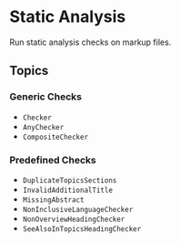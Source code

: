 # Static Analysis

Run static analysis checks on markup files.

## Topics

### Generic Checks

- ``Checker``
- ``AnyChecker``
- ``CompositeChecker``

### Predefined Checks

- ``DuplicateTopicsSections``
- ``InvalidAdditionalTitle``
- ``MissingAbstract``
- ``NonInclusiveLanguageChecker``
- ``NonOverviewHeadingChecker``
- ``SeeAlsoInTopicsHeadingChecker``

<!-- Copyright (c) 2021-2025 Apple Inc and the Swift Project authors. All Rights Reserved. -->

